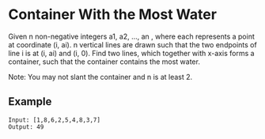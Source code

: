 # Container With the Most Water

Given n non-negative integers a1, a2, ..., an ,
where each represents a point at coordinate (i, ai).
n vertical lines are drawn such that the two endpoints of line i is
at (i, ai) and (i, 0). Find two lines, which together
with x-axis forms a container, such that the container contains the most water.

Note: You may not slant the container and n is at least 2.

## Example

```
Input: [1,8,6,2,5,4,8,3,7]
Output: 49
```